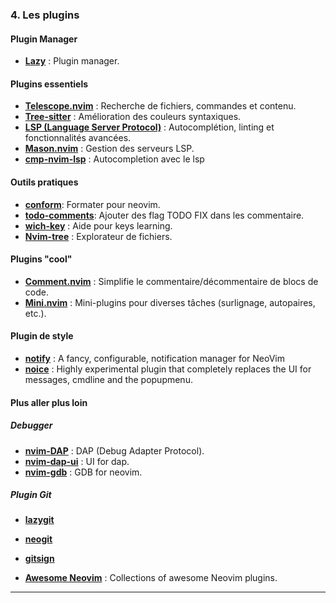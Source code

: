 ### 4. Les plugins

#### Plugin Manager

- [**Lazy**](https://github.com/folke/lazy.nvim) : Plugin manager.


#### Plugins essentiels
- [**Telescope.nvim**](https://github.com/nvim-telescope/telescope.nvim) : Recherche de fichiers, commandes et contenu.
- [**Tree-sitter**](https://github.com/nvim-treesitter/nvim-treesitter) : Amélioration des couleurs syntaxiques.
- [**LSP (Language Server Protocol)**](https://github.com/neovim/nvim-lspconfig) : Autocomplétion, linting et fonctionnalités avancées.
- [**Mason.nvim**](https://github.com/williamboman/mason.nvim?tab=readme-ov-file) : Gestion des serveurs LSP.
- [**cmp-nvim-lsp**](https://github.com/hrsh7th/cmp-nvim-lsp) : Autocompletion avec le lsp

#### Outils pratiques
- [**conform**](https://github.com/stevearc/conform.nvim): Formater pour neovim.
- [**todo-comments**](https://github.com/folke/todo-comments.nvim): Ajouter des flag TODO FIX dans les commentaire.
- [**wich-key**](https://github.com/folke/which-key.nvim) : Aide pour keys learning.
- [**Nvim-tree**](https://github.com/nvim-tree/nvim-tree.lua) : Explorateur de fichiers.

#### Plugins "cool"
- [**Comment.nvim**](https://github.com/numToStr/Comment.nvim) : Simplifie le commentaire/décommentaire de blocs de code.
- [**Mini.nvim**](https://github.com/echasnovski/mini.nvim) : Mini-plugins pour diverses tâches (surlignage, autopaires, etc.).

#### Plugin de style

- [**notify**](https://github.com/rcarriga/nvim-notify) : A fancy, configurable, notification manager for NeoVim
- [**noice**](https://github.com/folke/noice.nvim) : Highly experimental plugin that completely replaces the UI for messages, cmdline and the popupmenu. 

#### Plus aller plus loin

##### Debugger

- [**nvim-DAP**](https://github.com/mfussenegger/nvim-dap) : DAP (Debug Adapter Protocol).
- [**nvim-dap-ui**](https://github.com/rcarriga/nvim-dap-ui) : UI for dap.
- [**nvim-gdb**](https://github.com/sakhnik/nvim-gdb) : GDB for neovim.

##### Plugin Git

- [**lazygit**](https://github.com/kdheepak/lazygit.nvim) 
- [**neogit**](https://github.com/NeogitOrg/neogit)
- [**gitsign**](https://github.com/lewis6991/gitsigns.nvim)


- [**Awesome Neovim**](https://github.com/rockerBOO/awesome-neovim?tab=readme-ov-file) : Collections of awesome Neovim plugins.

---
